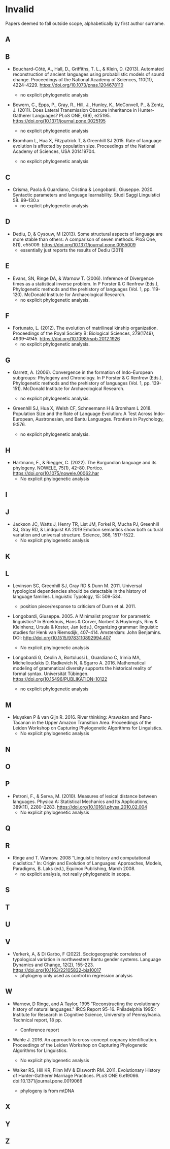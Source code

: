 # Invalid

Papers deemed to fall outside scope, alphabetically by first author surname.

## A
## B

* Bouchard-Côté, A., Hall, D., Griffiths, T. L., & Klein, D. (2013). Automated reconstruction of ancient languages using probabilistic models of sound change. Proceedings of the National Academy of Sciences, 110(11), 4224–4229. https://doi.org/10.1073/pnas.1204678110
    - no explicit phylogenetic analysis

* Bowern, C., Epps, P., Gray, R., Hill, J., Hunley, K., McConvell, P., & Zentz, J. (2011). Does Lateral Transmission Obscure Inheritance in Hunter-Gatherer Languages? PLoS ONE, 6(9), e25195. https://doi.org/10.1371/journal.pone.0025195
    - no explicit phylogenetic analysis

* Bromham L, Hua X, Fitzpatrick T, & Greenhill SJ 2015. Rate of language evolution is affected by population size. Proceedings of the National Academy of Sciences, USA 201419704.
    - no explicit phylogenetic analysis

## C

* Crisma, Paola & Guardiano, Cristina & Longobardi, Giuseppe. 2020. Syntactic parameters and language learnability. Studi Saggi Linguistici 58. 99–130.x
    - no explicit phylogenetic analysis

## D

* Dediu, D, & Cysouw, M (2013). Some structural aspects of language are more stable than others: A comparison of seven methods. PloS One, 8(1), e55009. https://doi.org/10.1371/journal.pone.0055009
    - essentially just reports the results of Dediu (2011)

## E

* Evans, SN, Ringe DA, & Warnow T. (2006). Inference of Divergence times as a statistical inverse problem. In P Forster & C Renfrew (Eds.), Phylogenetic methods and the prehistory of languages (Vol. 1, pp. 119-120). McDonald Institute for Archaeological Research.
    - no explicit phylogenetic analysis.

## F

* Fortunato, L. (2012). The evolution of matrilineal kinship organization. Proceedings of the Royal Society B: Biological Sciences, 279(1749), 4939–4945. https://doi.org/10.1098/rspb.2012.1926
    - no explicit phylogenetic analysis.

## G

* Garrett, A. (2006). Convergence in the formation of Indo-European subgroups: Phylogeny and Chronology. In P Forster & C Renfrew (Eds.), Phylogenetic methods and the prehistory of languages (Vol. 1, pp. 139-151). McDonald Institute for Archaeological Research.
    - no explicit phylogenetic analysis.

* Greenhill SJ, Hua X, Welsh CF, Schneemann H & Bromham L 2018. Population Size and the Rate of Language Evolution: A Test Across Indo-European, Austronesian, and Bantu Languages. Frontiers in Psychology, 9:576.
    - no explicit phylogenetic analysis.

## H

* Hartmann, F., & Riegger, C. (2022). The Burgundian language and its phylogeny. NOWELE, 75(1), 42–80. Portico. https://doi.org/10.1075/nowele.00062.har
    - No explicit phylogenetic analysis

## I
## J

* Jackson JC, Watts J, Henry TR, List JM, Forkel R, Mucha PJ, Greenhill SJ, Gray RD, & Lindquist KA 2019 Emotion semantics show both cultural variation and universal structure. Science, 366, 1517-1522.
    - No explicit phylogenetic analysis

## K
## L

* Levinson SC, Greenhill SJ, Gray RD & Dunn M. 2011. Universal typological dependencies should be detectable in the history of language families. Linguistic Typology, 15: 509-534.
    - position piece/response to criticism of Dunn et al. 2011.

* Longobardi, Giuseppe. 2005. A Minimalist program for parametric linguistics? In Broekhuis, Hans & Corver, Norbert & Huybregts, Riny & Kleinhenz, Ursula & Koster, Jan (eds.), Organizing grammar: linguistic studies for Henk van Riemsdijk, 407–414. Amsterdam: John Benjamins. DOI:  http://doi.org/10.1515/9783110892994.407
    - No explicit phylogenetic analysis

* Longobardi G, Ceolin A, Bortolussi L, Guardiano C, Irimia MA, Michelioudakis D, Radkevich N, & Sgarro A. 2016. Mathematical modeling of grammatical diversity supports the historical reality of formal syntax. Universität Tübingen. https://doi.org/10.15496/PUBLIKATION-10122
    - no explicit phylogenetic analysis

## M

* Muysken P & van Gijn R. 2016. River thinking: Arawakan and Pano-Tacanan in the Upper Amazon Transition Area. Proceedings of the Leiden Workshop on Capturing Phylogenetic Algorithms for Linguistics.
    - No explicit phylogenetic analysis


## N
## O
## P

* Petroni, F., & Serva, M. (2010). Measures of lexical distance between languages. Physica A: Statistical Mechanics and Its Applications, 389(11), 2280–2283. https://doi.org/10.1016/j.physa.2010.02.004
    - No explicit phylogenetic analysis

## Q
## R

* Ringe and T. Warnow. 2008 "Linguistic history and computational cladistics." In: Origin and Evolution of Languages: Approaches, Models, Paradigms, B. Laks (ed.), Equinox Publishing, March 2008. 	
    - no explicit analysis, not really phylogenetic in scope.
    
## S
## T
## U
## V

* Verkerk, A, & Di Garbo, F (2022). Sociogeographic correlates of typological variation in northwestern Bantu gender systems. Language Dynamics and Change, 12(2), 155-223. https://doi.org/10.1163/22105832-bja10017
    - phylogeny only used as control in regression analysis

## W


* Warnow, D Ringe, and A Taylor, 1995 "Reconstructing the evolutionary history of natural languages." IRCS Report 95-16. Philadelphia 1995): Institute for Research in Cognitive Science, University of Pennsylvania. Technical report, 18 pp. 	
    - Conference report

* Wahle J. 2016. An approach to cross-concept cognacy identification. Proceedings of the Leiden Workshop on Capturing Phylogenetic Algorithms for Linguistics.
    - No explicit phylogenetic analysis

* Walker RS, Hill KR, Flinn MV & Ellsworth RM. 2011. Evolutionary History of Hunter-Gatherer Marriage Practices. PLoS ONE 6.e19066. doi:10.1371/journal.pone.0019066
    - phylogeny is from mtDNA


## X
## Y
## Z


